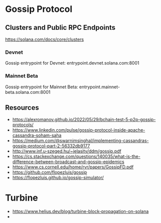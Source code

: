 # Gossip Protocol

## Clusters and Public RPC Endpoints

https://solana.com/docs/core/clusters

### Devnet

Gossip entrypoint for Devnet: entrypoint.devnet.solana.com:8001

### Mainnet Beta

Gossip entrypoint for Mainnet Beta: entrypoint.mainnet-beta.solana.com:8001

## Resources
- https://alexromanov.github.io/2022/05/29/bchain-test-5-p2p-gossip-protocols/
- https://www.linkedin.com/pulse/gossip-protocol-inside-apache-cassandra-soham-saha
- https://medium.com/@swarnimsinghal/implementing-cassandras-gossip-protocol-part-2-56332db9177
- http://www.inf.u-szeged.hu/~jelasity/ddm/gossip.pdf
- https://cs.stackexchange.com/questions/140035/what-is-the-difference-between-broadcast-and-gossip-epidemics
- https://www.cs.cornell.edu/home/rvr/papers/GossipFD.pdf
- https://github.com/flopezluis/gossip
- https://flopezluis.github.io/gossip-simulator/


# Turbine
- https://www.helius.dev/blog/turbine-block-propagation-on-solana
- 
